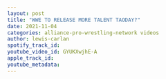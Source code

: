 ```yaml
---
layout: post
title: "WWE TO RELEASE MORE TALENT TAODAY?"
date: 2021-11-04
categories: alliance-pro-wrestling-network videos
author: lewis-carlan
spotify_track_id: 
youtube_video_id: GYUKXwjhE-A
apple_track_id: 
youtube_metadata: 
---
```

